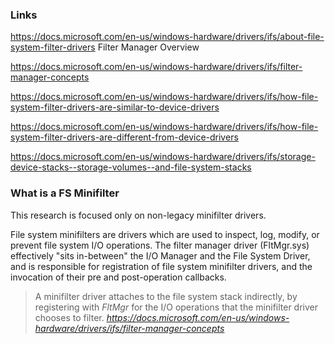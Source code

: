 ### Links
https://docs.microsoft.com/en-us/windows-hardware/drivers/ifs/about-file-system-filter-drivers
Filter Manager Overview

https://docs.microsoft.com/en-us/windows-hardware/drivers/ifs/filter-manager-concepts

https://docs.microsoft.com/en-us/windows-hardware/drivers/ifs/how-file-system-filter-drivers-are-similar-to-device-drivers

https://docs.microsoft.com/en-us/windows-hardware/drivers/ifs/how-file-system-filter-drivers-are-different-from-device-drivers

https://docs.microsoft.com/en-us/windows-hardware/drivers/ifs/storage-device-stacks--storage-volumes--and-file-system-stacks

### What is a FS Minifilter
This research is focused only on non-legacy minifilter drivers.

File system minifilters are drivers which are used to inspect, log, modify, or prevent file system I/O operations. The filter manager driver (FltMgr.sys) effectively "sits in-between" the I/O Manager and the File System Driver, and is responsible for registration of file system minifilter drivers, and the invocation of their pre and post-operation callbacks. 

>A minifilter driver attaches to the file system stack indirectly, by registering with _FltMgr_ for the I/O operations that the minifilter driver chooses to filter.
*https://docs.microsoft.com/en-us/windows-hardware/drivers/ifs/filter-manager-concepts*


